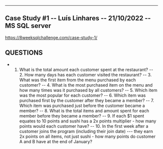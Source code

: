 --------------------
   Case Study #1
   -- Luís Linhares
   -- 21/10/2022
   -- MS SQL server
   --------------------
   https://8weeksqlchallenge.com/case-study-1/ <br>
   ## QUESTIONS
- 1. What is the total amount each customer spent at the restaurant?
-- 2. How many days has each customer visited the restaurant?
-- 3. What was the first item from the menu purchased by each customer?
-- 4. What is the most purchased item on the menu and how many times was it purchased by all customers?
-- 5. Which item was the most popular for each customer?
-- 6. Which item was purchased first by the customer after they became a member?
-- 7. Which item was purchased just before the customer became a member?
-- 8. What is the total items and amount spent for each member before they became a member?
-- 9.  If each $1 spent equates to 10 points and sushi has a 2x points multiplier - how many points would each customer have?
-- 10. In the first week after a customer joins the program (including their join date) 
---   they earn 2x points on all items, not just sushi - how many points do customer A and B have at the end of January?
